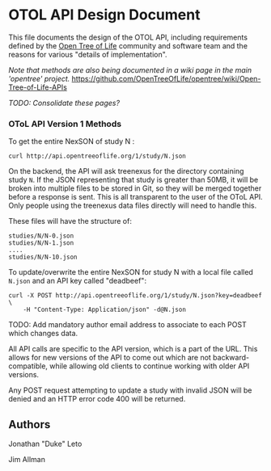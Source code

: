 # OTOL API Design Document

This file documents the design of the OTOL API, including requirements defined by
the [Open Tree of Life](http://opentreeoflife.org) community and software team
and the reasons for various "details of implementation".

_Note that methods are also being documented in a wiki page in the main 'opentree' project._
https://github.com/OpenTreeOfLife/opentree/wiki/Open-Tree-of-Life-APIs

_TODO: Consolidate these pages?_


### OToL API Version 1 Methods

To get the entire NexSON of study N :

    curl http://api.opentreeoflife.org/1/study/N.json

On the backend, the API will ask treenexus for the directory containing study
```N```.  If the JSON representing that study is greater than 50MB, it will be
broken into multiple files to be stored in Git, so they  will be merged
together before a response is sent. This is all transparent to the user of the
OToL API. Only people using the treenexus data files directly will need to
handle this.

These files will have the structure of:

    studies/N/N-0.json
    studies/N/N-1.json
    ....
    studies/N/N-10.json

To update/overwrite the entire NexSON for study N with a local file called
```N.json``` and an API key called "deadbeef":

    curl -X POST http://api.opentreeoflife.org/1/study/N.json?key=deadbeef \
        -H "Content-Type: Application/json" -d@N.json

TODO: Add mandatory author email address to associate to each POST which changes data.

All API calls are specific to the API version, which is a part of the URL. This
allows for new versions of the API to come out which are not
backward-compatible, while allowing old clients to continue working with older
API versions.

Any POST request attempting to update a study with invalid JSON will be denied
and an HTTP error code 400 will be returned.


## Authors

Jonathan "Duke" Leto

Jim Allman
